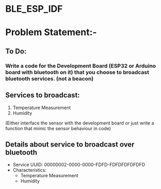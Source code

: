 # BLE_ESP_IDF

# Problem Statement:-

## To Do: 
### **Write a code for the Development Board (ESP32 or Arduino board with bluetooth on it) that you choose to broadcast bluetooth services. (not a beacon)**

## Services to broadcast:
1. Temperature Measurement
2. Humidity

(Either interface the sensor with the development board or just write a function that mimic the sensor behaviour in code)

## Details about service to broadcast over bluetooth
  - Service UUID: 00000002-0000-0000-FDFD-FDFDFDFDFDFD
  - Characteristics:
     - Temperature Measurement
     - Humidity
